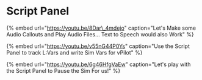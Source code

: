 # Script Panel

{% embed url="https://youtu.be/8Dar\_4mdejo" caption="Let\'s Make some Audio Callouts and Play Audio Files... Text to Speech would also Work" %}

{% embed url="https://youtu.be/v55nG44P0Ys" caption="Use the Script Panel to track L:Vars and write Sim Vars for vPilot" %}

{% embed url="https://youtu.be/6g46HfgVaEw" caption="Let\'s play with the Script Panel to Pause the Sim For us!" %}



